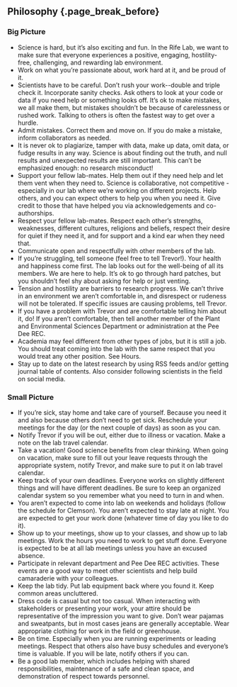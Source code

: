 ## Philosophy {.page_break_before}

### Big Picture
* Science is hard, but it’s also exciting and fun. In the Rife Lab, we want to make sure that everyone experiences a positive, engaging, hostility-free, challenging, and rewarding lab environment.
* Work on what you’re passionate about, work hard at it, and be proud of it.
* Scientists have to be careful. Don’t rush your work--double and triple check it. Incorporate sanity checks. Ask others to look at your code or data if you need help or something looks off. It’s ok to make mistakes, we all make them, but mistakes shouldn’t be because of carelessness or rushed work. Talking to others is often the fastest way to get over a hurdle.
* Admit mistakes. Correct them and move on. If you do make a mistake, inform collaborators as needed.
* It is never ok to plagiarize, tamper with data, make up data, omit data, or fudge results in any way. Science is about finding out the truth, and null results and unexpected results are still important. This can’t be emphasized enough: no research misconduct!
* Support your fellow lab-mates. Help them out if they need help and let them vent when they need to. Science is collaborative, not competitive - especially in our lab where we’re working on different projects. Help others, and you can expect others to help you when you need it. Give credit to those that have helped you via acknowledgements and co-authorships.
* Respect your fellow lab-mates. Respect each other’s strengths, weaknesses, different cultures, religions and beliefs, respect their desire for quiet if they need it, and for support and a kind ear when they need that.
* Communicate open and respectfully with other members of the lab.
* If you’re struggling, tell someone (feel free to tell Trevor!). Your health and happiness come first. The lab looks out for the well-being of all its members. We are here to help. It’s ok to go through hard patches, but you shouldn’t feel shy about asking for help or just venting.
* Tension and hostility are barriers to research progress. We can’t thrive in an environment we aren’t comfortable in, and disrespect or rudeness will not be tolerated. If specific issues are causing problems, tell Trevor.
* If you have a problem with Trevor and are comfortable telling him about it, do! If you aren’t comfortable, then tell another member of the Plant and Environmental Sciences Department or administration at the Pee Dee REC.
* Academia may feel different from other types of jobs, but it is still a job. You should treat coming into the lab with the same respect that you would treat any other position. See Hours.
* Stay up to date on the latest research by using RSS feeds and/or getting journal table of contents. Also consider following scientists in the field on social media.

### Small Picture
* If you’re sick, stay home and take care of yourself. Because you need it and also because others don’t need to get sick. Reschedule your meetings for the day (or the next couple of days) as soon as you can.
* Notify Trevor if you will be out, either due to illness or vacation. Make a note on the lab travel calendar.
* Take a vacation! Good science benefits from clear thinking. When going on vacation, make sure to fill out your leave requests through the appropriate system, notify Trevor, and make sure to put it on lab travel calendar.
* Keep track of your own deadlines. Everyone works on slightly different things and will have different deadlines. Be sure to keep an organized calendar system so you remember what you need to turn in and when.
* You aren’t expected to come into lab on weekends and holidays (follow the schedule for Clemson). You aren’t expected to stay late at night. You are expected to get your work done (whatever time of day you like to do it).
* Show up to your meetings, show up to your classes, and show up to lab meetings. Work the hours you need to work to get stuff done. Everyone is expected to be at all lab meetings unless you have an excused absence.
* Participate in relevant department and Pee Dee REC activities. These events are a good way to meet other scientists and help build camaraderie with your colleagues.
* Keep the lab tidy. Put lab equipment back where you found it. Keep common areas uncluttered.
* Dress code is casual but not too casual. When interacting with stakeholders or presenting your work, your attire should be representative of the impression you want to give. Don’t wear pajamas and sweatpants, but in most cases jeans are generally acceptable. Wear appropriate clothing for work in the field or greenhouse.
* Be on time. Especially when you are running experiments or leading meetings. Respect that others also have busy schedules and everyone’s time is valuable. If you will be late, notify others if you can.
* Be a good lab member, which includes helping with shared responsibilities, maintenance of a safe and clean space, and demonstration of respect towards personnel.
